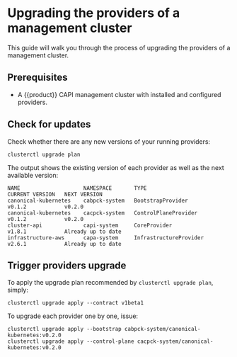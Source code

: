 # Upgrading the providers of a management cluster

This guide will walk you through the process of upgrading the 
providers of a management cluster.

## Prerequisites

- A {{product}} CAPI management cluster with installed and 
configured providers.

## Check for updates

Check whether there are any new versions of your running 
providers:

```
clusterctl upgrade plan
```

The output shows the existing version of each provider as well 
as the next available version:

```text
NAME                    NAMESPACE       TYPE                     CURRENT VERSION   NEXT VERSION
canonical-kubernetes    cabpck-system   BootstrapProvider        v0.1.2            v0.2.0
canonical-kubernetes    cacpck-system   ControlPlaneProvider     v0.1.2            v0.2.0
cluster-api             capi-system     CoreProvider             v1.8.1            Already up to date
infrastructure-aws      capa-system     InfrastructureProvider   v2.6.1            Already up to date
```

## Trigger providers upgrade

To apply the upgrade plan recommended by `clusterctl upgrade plan`, simply:

```
clusterctl upgrade apply --contract v1beta1
```

To upgrade each provider one by one, issue:

```
clusterctl upgrade apply --bootstrap cabpck-system/canonical-kubernetes:v0.2.0
clusterctl upgrade apply --control-plane cacpck-system/canonical-kubernetes:v0.2.0
```

<!-- LINKS -->
[Cluster provisioning with CAPI and {{product}} tutorial]: ../tutorial/getting-started.md
